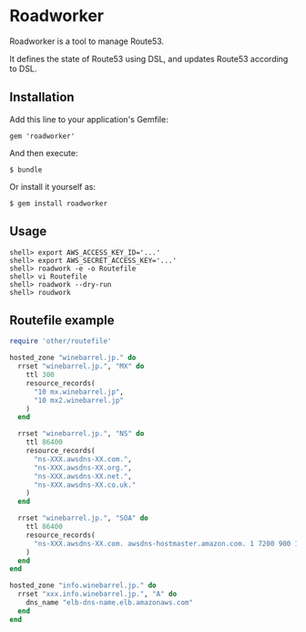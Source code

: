 # Roadworker

Roadworker is a tool to manage Route53.

It defines the state of Route53 using DSL, and updates Route53 according to DSL.

## Installation

Add this line to your application's Gemfile:

    gem 'roadworker'

And then execute:

    $ bundle

Or install it yourself as:

    $ gem install roadworker

## Usage

```
shell> export AWS_ACCESS_KEY_ID='...'
shell> export AWS_SECRET_ACCESS_KEY='...'
shell> roadwork -e -o Routefile
shell> vi Routefile
shell> roadwork --dry-run
shell> roudwork
```

## Routefile example

```ruby
require 'other/routefile'

hosted_zone "winebarrel.jp." do
  rrset "winebarrel.jp.", "MX" do
    ttl 300
    resource_records(
      "10 mx.winebarrel.jp",
      "10 mx2.winebarrel.jp"
    )
  end

  rrset "winebarrel.jp.", "NS" do
    ttl 86400
    resource_records(
      "ns-XXX.awsdns-XX.com.",
      "ns-XXX.awsdns-XX.org.",
      "ns-XXX.awsdns-XX.net.",
      "ns-XXX.awsdns-XX.co.uk."
    )
  end

  rrset "winebarrel.jp.", "SOA" do
    ttl 86400
    resource_records(
      "ns-XXX.awsdns-XX.com. awsdns-hostmaster.amazon.com. 1 7200 900 1209600 86400"
    )
  end
end

hosted_zone "info.winebarrel.jp." do
  rrset "xxx.info.winebarrel.jp.", "A" do
    dns_name "elb-dns-name.elb.amazonaws.com"
  end
end
```

